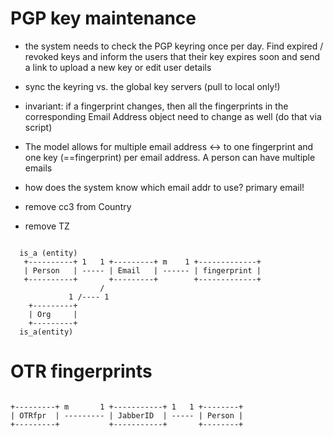 

# PGP key maintenance

  * the system needs to check the PGP keyring once per day. Find expired / revoked keys and inform the users that their key expires soon and send a link to upload a new key or edit user details
  * sync the keyring vs. the global key servers (pull to local only!)

  * invariant: if a fingerprint changes, then all the fingerprints in the corresponding Email Address object need to change as well
   (do that via script)

  * The model allows for multiple email address <-> to one  fingerprint and one key (==fingerprint) per email address. A person can have multiple emails
  * how does the system know which email addr to use? primary email!
  * remove cc3 from Country
  * remove TZ


```

  is_a (entity)
   +----------+ 1   1 +---------+ m    1 +-------------+
   | Person   | ----- | Email   | ------ | fingerprint |
   +----------+       +---------+        +-------------+
                    /
             1 /---- 1
    +---------+
    | Org     |
    +---------+
  is_a(entity)

```


# OTR fingerprints

```

+---------+ m       1 +-----------+ 1   1 +--------+
| OTRfpr  | --------- | JabberID  | ----- | Person |
+---------+           +-----------+       +--------+

```
